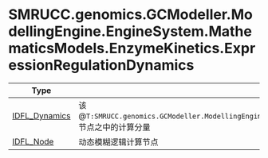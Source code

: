 ﻿
# SMRUCC.genomics.GCModeller.ModellingEngine.EngineSystem.MathematicsModels.EnzymeKinetics.ExpressionRegulationDynamics

|Type|Summary|
|----|-------|
|[IDFL_Dynamics](./IDFL_Dynamics.md)|该@``T:SMRUCC.genomics.GCModeller.ModellingEngine.EngineSystem.MathematicsModels.EnzymeKinetics.ExpressionRegulationDynamics.IDFL_Node``节点之中的计算分量|
|[IDFL_Node](./IDFL_Node.md)|动态模糊逻辑计算节点|

